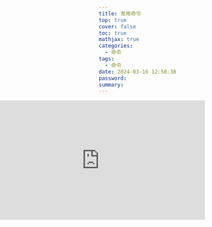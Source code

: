 ```yaml
---
title: 常用命令
top: true
cover: false
toc: true
mathjax: true
categories:
  - 命令
tags:
  - 命令
date: 2024-03-16 12:50:38
password:
summary: 
---
```


# 一、 常用命令总结

## 1 liunx

<iframe id="embed_dom" name="embed_dom" frameborder="0" style="display:block;margin-left:-244.5px; margin-top:-137.5px;width:489px; height:275px;" src="https://www.processon.com/embed/65f5207c067f7360407e31c9"></iframe>
